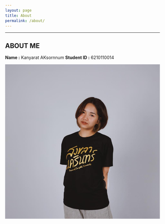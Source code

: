 ```yaml
---
layout: page
title: About
permalink: /about/
---
```

_________________

## ABOUT ME

**Name :** Kanyarat AKsornnum 
**Student ID :** 6210110014

![Profile Picture](/image\mai.jpg "Profile Picture")




[jekyll-organization]: https://github.com/jekyll
